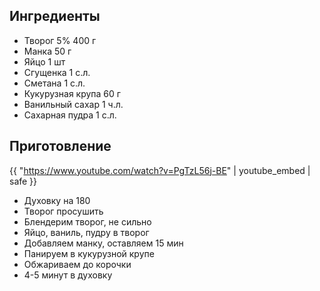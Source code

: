 ## Ингредиенты

- Творог 5% 400 г
- Манка 50 г
- Яйцо 1 шт
- Сгущенка 1 с.л.
- Сметана 1 с.л.
- Кукурузная крупа 60 г
- Ванильный сахар 1 ч.л.
- Сахарная пудра 1 с.л.

## Приготовление

{{ "https://www.youtube.com/watch?v=PgTzL56j-BE" | youtube_embed | safe }}

- Духовку на 180
- Творог просушить
- Блендерим творог, не сильно
- Яйцо, ваниль, пудру в творог
- Добавляем манку, оставляем 15 мин
- Панируем в кукурузной крупе
- Обжариваем до корочки
- 4-5 минут в духовку